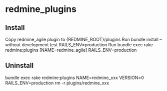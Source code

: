 # redmine_plugins

## Install
Copy redmine_agile plugin to {REDMINE_ROOT}/plugins
Run bundle install –without development test RAILS_ENV=production
Run bundle exec rake redmine:plugins [NAME=redmine_agile] RAILS_ENV=production

## Uninstall
bundle exec rake redmine:plugins NAME=redmine_xxx VERSION=0 RAILS_ENV=production rm -r plugins/redmine_xxx

